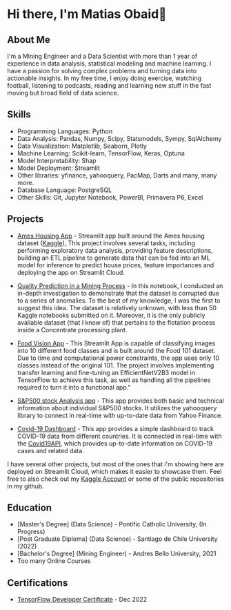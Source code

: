 # Hi there, I'm Matias Obaid👋

## About Me

I'm a Mining Engineer and a Data Scientist with more than 1 year of experience in data analysis, statistical modeling and machine learning. I have a passion for solving complex problems and turning data into actionable insights. In my free time, I enjoy doing exercise, watching football, listening to podcasts, reading and learning new stuff in the fast moving but broad field of data science.

## Skills

- Programming Languages: Python
- Data Analysis: Pandas, Numpy, Scipy, Statsmodels, Sympy, SqlAlchemy
- Data Visualization: Matplotlib, Seaborn, Plotly
- Machine Learning: Scikit-learn, TensorFlow, Keras, Optuna
- Model Interpretability: Shap
- Model Deployment: Streamlit
- Other libraries: yfinance, yahooquery, PacMap, Darts and many, many more.
- Database Language: PostgreSQL
- Other Skills: Git, Jupyter Notebook, PowerBI, Primavera P6, Excel

## Projects

- [Ames Housing App](https://matiasob-data-sci-streamlit-appsames-housingames-housing-zxwbn3.streamlit.app/) - Streamlit app built around the Ames housing dataset ([Kaggle](https://www.kaggle.com/c/house-prices-advanced-regression-techniques)), This project involves several tasks, including performing exploratory data analysis, providing feature descriptions, building an ETL pipeline to generate data that can be fed into an ML model for inference to predict house prices, feature importances and deploying the app on Streamlit Cloud.

- [Quality Prediction in a Mining Process](https://www.kaggle.com/code/matiasob/dataset-is-corrupt-and-should-not-be-used) - In this notebook, I conducted an in-depth investigation to demonstrate that the dataset is corrupted due to a series of anomalies. To the best of my knowledge, I was the first to suggest this idea. The dataset is relatively unknown, with less than 50 Kaggle notebooks submitted on it. Moreover, it is the only publicly available dataset (that I know of) that pertains to the flotation process inside a Concentrate processing plant.

- [Food Vision App](https://matiasob-food-vision-food-vision-ewd0i6.streamlit.app/) - This Streamlit App is capable of classifying images into 10 different food classes and is built around the Food 101 dataset. Due to time and computational power constraints, the app uses only 10 classes instead of the original 101. The project involves implementing transfer learning and fine-tuning an EfficientNetV2B3 model in TensorFlow to achieve this task, as well as handling all the pipelines required to turn it into a functional app."

- [S&P500 stock Analysis app](https://matiasob-data-science-p-streamlit-appsstock-appstock-app-7cgvtn.streamlit.app/) - This app provides both basic and technical information about individual S&P500 stocks. It utilizes the yahooquery library to connect in real-time with up-to-date data from Yahoo Finance.

- [Covid-19 Dashboard](https://matiasob-data-sc-streamlit-appsdashboard-examplecovid-19-4i3hf3.streamlit.app/) - This app provides a simple dashboard to track COVID-19 data from different countries. It is connected in real-time with the [Covid19API](https://covid19api.com/), which provides up-to-date information on COVID-19 cases and related data.

I have several other projects, but most of the ones that i'm showing here are deployed on Streamlit Cloud, which makes it easier to showcase them. Feel free to also check out my [Kaggle Account](https://www.kaggle.com/matiasob) or some of the public repositories in my github.

## Education

- [Master's Degree] (Data Science) - Pontific Catholic University, (In Progress)
- [Post Graduate Diploma] (Data Science) - Santiago de Chile University (2022)
- [Bachelor's Degree] (Mining Engineer) - Andres Bello University, 2021
- Too many Online Courses

## Certifications

- [TensorFlow Developer Certificate](https://www.credential.net/77d75f33-d55c-4185-ab00-1da4462dfaf9) - Dec 2022
